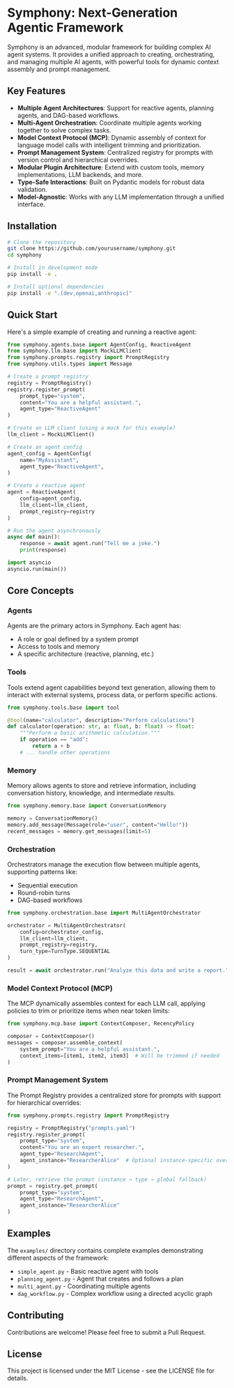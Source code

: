 # Symphony: Next-Generation Agentic Framework

Symphony is an advanced, modular framework for building complex AI agent systems. It provides a unified approach to creating, orchestrating, and managing multiple AI agents, with powerful tools for dynamic context assembly and prompt management.

## Key Features

- **Multiple Agent Architectures**: Support for reactive agents, planning agents, and DAG-based workflows.
- **Multi-Agent Orchestration**: Coordinate multiple agents working together to solve complex tasks.
- **Model Context Protocol (MCP)**: Dynamic assembly of context for language model calls with intelligent trimming and prioritization.
- **Prompt Management System**: Centralized registry for prompts with version control and hierarchical overrides.
- **Modular Plugin Architecture**: Extend with custom tools, memory implementations, LLM backends, and more.
- **Type-Safe Interactions**: Built on Pydantic models for robust data validation.
- **Model-Agnostic**: Works with any LLM implementation through a unified interface.

## Installation

```bash
# Clone the repository
git clone https://github.com/yourusername/symphony.git
cd symphony

# Install in development mode
pip install -e .

# Install optional dependencies
pip install -e ".[dev,openai,anthropic]"
```

## Quick Start

Here's a simple example of creating and running a reactive agent:

```python
from symphony.agents.base import AgentConfig, ReactiveAgent
from symphony.llm.base import MockLLMClient
from symphony.prompts.registry import PromptRegistry
from symphony.utils.types import Message

# Create a prompt registry
registry = PromptRegistry()
registry.register_prompt(
    prompt_type="system",
    content="You are a helpful assistant.",
    agent_type="ReactiveAgent"
)

# Create an LLM client (using a mock for this example)
llm_client = MockLLMClient()

# Create an agent config
agent_config = AgentConfig(
    name="MyAssistant",
    agent_type="ReactiveAgent",
)

# Create a reactive agent
agent = ReactiveAgent(
    config=agent_config,
    llm_client=llm_client,
    prompt_registry=registry
)

# Run the agent asynchronously
async def main():
    response = await agent.run("Tell me a joke.")
    print(response)

import asyncio
asyncio.run(main())
```

## Core Concepts

### Agents

Agents are the primary actors in Symphony. Each agent has:
- A role or goal defined by a system prompt
- Access to tools and memory
- A specific architecture (reactive, planning, etc.)

### Tools

Tools extend agent capabilities beyond text generation, allowing them to interact with external systems, process data, or perform specific actions.

```python
from symphony.tools.base import tool

@tool(name="calculator", description="Perform calculations")
def calculator(operation: str, a: float, b: float) -> float:
    """Perform a basic arithmetic calculation."""
    if operation == "add":
        return a + b
    # ... handle other operations
```

### Memory

Memory allows agents to store and retrieve information, including conversation history, knowledge, and intermediate results.

```python
from symphony.memory.base import ConversationMemory

memory = ConversationMemory()
memory.add_message(Message(role="user", content="Hello!"))
recent_messages = memory.get_messages(limit=5)
```

### Orchestration

Orchestrators manage the execution flow between multiple agents, supporting patterns like:
- Sequential execution
- Round-robin turns
- DAG-based workflows

```python
from symphony.orchestration.base import MultiAgentOrchestrator

orchestrator = MultiAgentOrchestrator(
    config=orchestrator_config,
    llm_client=llm_client,
    prompt_registry=registry,
    turn_type=TurnType.SEQUENTIAL
)

result = await orchestrator.run("Analyze this data and write a report.")
```

### Model Context Protocol (MCP)

The MCP dynamically assembles context for each LLM call, applying policies to trim or prioritize items when near token limits:

```python
from symphony.mcp.base import ContextComposer, RecencyPolicy

composer = ContextComposer()
messages = composer.assemble_context(
    system_prompt="You are a helpful assistant.",
    context_items=[item1, item2, item3]  # Will be trimmed if needed
)
```

### Prompt Management System

The Prompt Registry provides a centralized store for prompts with support for hierarchical overrides:

```python
from symphony.prompts.registry import PromptRegistry

registry = PromptRegistry("prompts.yaml")
registry.register_prompt(
    prompt_type="system",
    content="You are an expert researcher.",
    agent_type="ResearchAgent",
    agent_instance="ResearcherAlice"  # Optional instance-specific override
)

# Later, retrieve the prompt (instance → type → global fallback)
prompt = registry.get_prompt(
    prompt_type="system",
    agent_type="ResearchAgent",
    agent_instance="ResearcherAlice"
)
```

## Examples

The `examples/` directory contains complete examples demonstrating different aspects of the framework:

- `simple_agent.py` - Basic reactive agent with tools
- `planning_agent.py` - Agent that creates and follows a plan
- `multi_agent.py` - Coordinating multiple agents
- `dag_workflow.py` - Complex workflow using a directed acyclic graph

## Contributing

Contributions are welcome! Please feel free to submit a Pull Request.

## License

This project is licensed under the MIT License - see the LICENSE file for details.